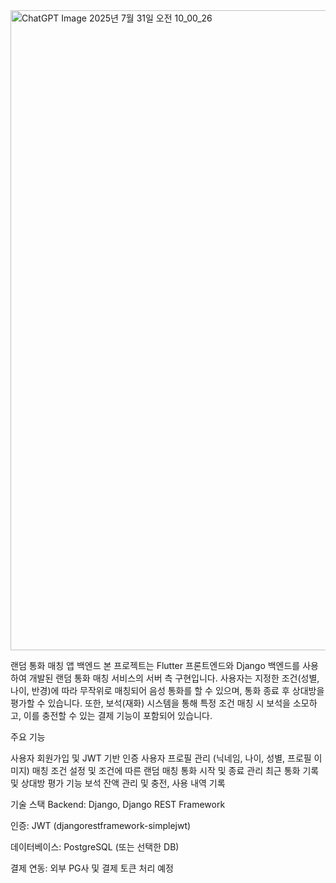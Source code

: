 <img width="1024" height="1024" alt="ChatGPT Image 2025년 7월 31일 오전 10_00_26" src="https://github.com/user-attachments/assets/dd3ad9a9-aa67-42f2-8573-3e86637f56ae" />

랜덤 통화 매칭 앱 백엔드
본 프로젝트는 Flutter 프론트엔드와 Django 백엔드를 사용하여 개발된 랜덤 통화 매칭 서비스의 서버 측 구현입니다.
사용자는 지정한 조건(성별, 나이, 반경)에 따라 무작위로 매칭되어 음성 통화를 할 수 있으며, 통화 종료 후 상대방을 평가할 수 있습니다.
또한, 보석(재화) 시스템을 통해 특정 조건 매칭 시 보석을 소모하고, 이를 충전할 수 있는 결제 기능이 포함되어 있습니다.

주요 기능

사용자 회원가입 및 JWT 기반 인증
사용자 프로필 관리 (닉네임, 나이, 성별, 프로필 이미지)
매칭 조건 설정 및 조건에 따른 랜덤 매칭
통화 시작 및 종료 관리
최근 통화 기록 및 상대방 평가 기능
보석 잔액 관리 및 충전, 사용 내역 기록

기술 스택
Backend: Django, Django REST Framework

인증: JWT (djangorestframework-simplejwt)

데이터베이스: PostgreSQL (또는 선택한 DB)

결제 연동: 외부 PG사 및 결제 토큰 처리 예정
